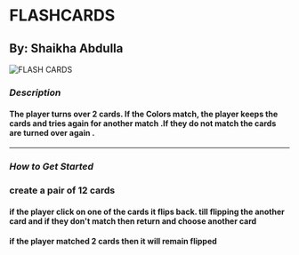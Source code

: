 # FLASHCARDS

## By: Shaikha Abdulla

![FLASH CARDS](https://articulate-heroes.s3.amazonaws.com/uploads/rte/osxtqrbw_Memory%20Game%20Template_Richard%20Mulcahy_gif.gif)

### **_Description_**

#### The player turns over 2 cards. If the Colors match, the player keeps the cards and tries again for another match .If they do not match the cards are turned over again .

---

### **_How to Get Started_**

### create a pair of 12 cards

#### if the player click on one of the cards it flips back. till flipping the another card and if they don't match then return and choose another card

#### if the player matched 2 cards then it will remain flipped
